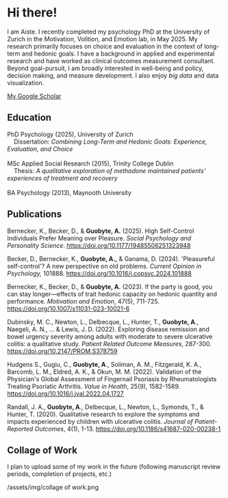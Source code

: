 
# Hi there!
I am Aiste. I recently completed my psychology PhD at the University of Zurich in the Motivation, Volition, and Emotion lab, in May 2025. My research primarily focuses on choice and evaluation in the context of long-term and hedonic goals. I have a background in applied and experimental research and have worked as clinical outcomes measurement consultant. Beyond goal-pursuit, I am broadly interested in well-being and policy, decision making, and measure development. I also enjoy *big data* and data visualization.

<p><a href="https://scholar.google.com/citations?user=BqeMwcAAAAAJ&hl=en" target="_blank">My Google Scholar</a></p>

## Education
PhD Psychology (2025), University of Zurich<br>
&nbsp;&nbsp;&nbsp;&nbsp;Dissertation: <i>Combining Long-Term and Hedonic Goals: Experience, Evaluation, and Choice</i><br>
<br>
MSc Applied Social Research (2015), Trinity College Dublin<br>
&nbsp;&nbsp;&nbsp;&nbsp;Thesis: <i>A qualitative exploration of methadone maintained patients’ experiences of treatment and recovery</i><br>
<br>
BA Psychology (2013), Maynooth University <br>

## Publications
<p>Bernecker, K., Becker, D., & <strong>Guobyte, A.</strong> (2025). High Self-Control Individuals Prefer Meaning over Pleasure. <em>Social Psychology and Personality Science</em>. <a href="https://doi.org/10.1177/19485506251323948" target="_blank">https://doi.org/10.1177/19485506251323948</a></p>

<p>Becker, D., Bernecker, K., <strong>Guobyte, A.,</strong> & Ganama, D. (2024). 'Pleasureful self-control'? A new perspective on old problems. <em>Current Opinion in Psychology,</em> 101888. <a href="https://doi.org/10.1016/j.copsyc.2024.101888" target="_blank">https://doi.org/10.1016/j.copsyc.2024.101888</a></p>
<p>Bernecker, K., Becker, D., & <strong>Guobyte, A.</strong> (2023). If the party is good, you can stay longer—effects of trait hedonic capacity on hedonic quantity and performance. <em>Motivation and Emotion</em>, 47(5), 711-725. <a href="https://doi.org/10.1007/s11031-023-10021-6" target="_blank">https://doi.org/10.1007/s11031-023-10021-6</a></p>
<p>Dubinsky, M. C., Newton, L., Delbecque, L., Hunter, T., <strong>Guobyte, A</strong>., Naegeli, A. N., ... & Lewis, J. D. (2022). Exploring disease remission and bowel urgency severity among adults with moderate to severe ulcerative colitis: a qualitative study. <em>Patient Related Outcome Measures</em>, 287-300. <a href="https://doi.org/10.2147/PROM.S378759" target="_blank">https://doi.org/10.2147/PROM.S378759</a></p>
<p>Hudgens S., Gugiu, C., <strong>Guobyte, A</strong>., Soliman, A. M., Fitzgerald, K. A., Barcomb, L. M., Eldred, A. K., & Okun, M. M. (2022). Validation of the Physician's Global Assessment of Fingernail Psoriasis by Rheumatologists Treating Psoriatic Arthritis. <em>Value in Health</em>, 25(9), 1582-1589. <a href="https://doi.org/10.1016/j.jval.2022.04.1727" target="_blank">https://doi.org/10.1016/j.jval.2022.04.1727</a></p>
<p>Randall, J. A., <strong>Guobyte, A</strong>., Delbecque, L., Newton, L., Symonds, T., & Hunter, T. (2020). Qualitative research to explore the symptoms and impacts experienced by children with ulcerative colitis. <em>Journal of Patient-Reported Outcomes</em>, 4(1), 1-13. <a href="https://doi.org/10.1186/s41687-020-00238-1" target="_blank">https://doi.org/10.1186/s41687-020-00238-1</a></p>

## Collage of Work

I plan to upload some of my work in the future (following manuscript review periods, completion of projects, etc.)

/assets/img/collage of work.png

